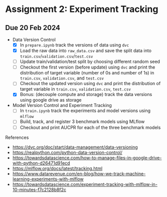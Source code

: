 # Assignment 2: Experiment Tracking 
## Due 20 Feb 2024
- Data Version Control
    - [x] In `prepare.ipynb` track the versions of data using `dvc`
    - [x] Load the raw data into `raw_data.csv` and save the split data into `train.csv`/`validation.csv`/`test.csv`
    - [ ] Update train/validation/test split by choosing different random seed
    - [ ] Checkout the first version (before update) using `dvc` and print the distribution of target variable (number of $0$s and number of $1$s) in `train.csv`, `validation.csv`, and `test.csv`
    - [ ] Checkout the updated version using `dvc` and print the distribution of target variable in `train.csv`, `validation.csv`, `test.csv`
    - [x] Bonus: (decouple compute and storage) track the data versions using google drive as storage
- Model Version Control and Experiment Tracking
    - [ ] In `train.ipynb` track the experiments and model versions using `mlflow`
    - [ ] Build, track, and register 3 benchmark models using MLflow
    - [ ] Checkout and print AUCPR for each of the three benchmark models

References
- https://dvc.org/doc/start/data-management/data-versioning
- https://realpython.com/python-data-version-control/
- https://towardsdatascience.com/how-to-manage-files-in-google-drive-with-python-d26471d91ecd
- https://mlflow.org/docs/latest/tracking.html
- https://www.datarevenue.com/en-blog/how-we-track-machine-learning-experiments-with-mlflow
- https://towardsdatascience.com/experiment-tracking-with-mlflow-in-10-minutes-f7c2128b8f2c
